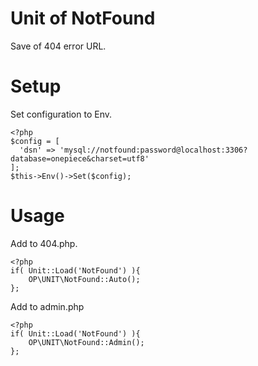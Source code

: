 Unit of NotFound
===

 Save of 404 error URL.

# Setup

 Set configuration to Env.

```config.php
<?php
$config = [
  'dsn' => 'mysql://notfound:password@localhost:3306?database=onepiece&charset=utf8'
];
$this->Env()->Set($config);
```

# Usage

 Add to 404.php.

```
<?php
if( Unit::Load('NotFound') ){
    OP\UNIT\NotFound::Auto();
};
```

 Add to admin.php

```
<?php
if( Unit::Load('NotFound') ){
    OP\UNIT\NotFound::Admin();
};
```
